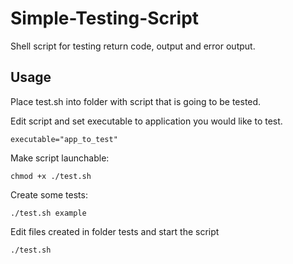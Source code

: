 # Simple-Testing-Script
Shell script for testing return code, output and error output.

## Usage
Place test.sh into folder with script that is going to be tested.

Edit script and set executable to application you would like to test.
```shell
executable="app_to_test"
```

Make script launchable:
```shell
chmod +x ./test.sh
```

Create some tests:
```shell
./test.sh example
```

Edit files created in folder tests and start the script
```shell
./test.sh
```
